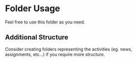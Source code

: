 # Folder Usage

Feel free to use this folder as you need.

## Additional Structure

Consider creating folders representing the activities (eg. news, assignments, etc...) if you require more structure.
